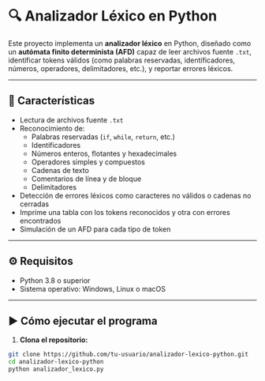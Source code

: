 # 🔍 Analizador Léxico en Python

Este proyecto implementa un **analizador léxico** en Python, diseñado como un **autómata finito determinista (AFD)** capaz de leer archivos fuente `.txt`, identificar tokens válidos (como palabras reservadas, identificadores, números, operadores, delimitadores, etc.), y reportar errores léxicos.

---

## 📌 Características

- Lectura de archivos fuente `.txt`
- Reconocimiento de:
  - Palabras reservadas (`if`, `while`, `return`, etc.)
  - Identificadores
  - Números enteros, flotantes y hexadecimales
  - Operadores simples y compuestos
  - Cadenas de texto
  - Comentarios de línea y de bloque
  - Delimitadores
- Detección de errores léxicos como caracteres no válidos o cadenas no cerradas
- Imprime una tabla con los tokens reconocidos y otra con errores encontrados
- Simulación de un AFD para cada tipo de token

---

## ⚙️ Requisitos

- Python 3.8 o superior
- Sistema operativo: Windows, Linux o macOS

---

## ▶️ Cómo ejecutar el programa

1. **Clona el repositorio:**

```bash
git clone https://github.com/tu-usuario/analizador-lexico-python.git
cd analizador-lexico-python
python analizador_lexico.py
